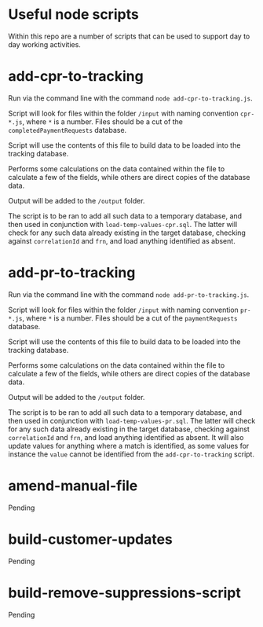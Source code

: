# Useful node scripts

Within this repo are a number of scripts that can be used to support day to day working activities.

# add-cpr-to-tracking

Run via the command line with the command `node add-cpr-to-tracking.js`.

Script will look for files within the folder `/input` with naming convention `cpr-*.js`, where `*` is a number. Files should be a cut of the `completedPaymentRequests` database.

Script will use the contents of this file to build data to be loaded into the tracking database.

Performs some calculations on the data contained within the file to calculate a few of the fields, while others are direct copies of the database data.

Output will be added to the `/output` folder.

The script is to be ran to add all such data to a temporary database, and then used in conjunction with `load-temp-values-cpr.sql`. The latter will check for any such data already existing in the target database, checking against `correlationId` and `frn`, and load anything identified as absent.

# add-pr-to-tracking

Run via the command line with the command `node add-pr-to-tracking.js`.

Script will look for files within the folder `/input` with naming convention `pr-*.js`, where `*` is a number. Files should be a cut of the `paymentRequests` database.

Script will use the contents of this file to build data to be loaded into the tracking database.

Performs some calculations on the data contained within the file to calculate a few of the fields, while others are direct copies of the database data.

Output will be added to the `/output` folder.

The script is to be ran to add all such data to a temporary database, and then used in conjunction with `load-temp-values-pr.sql`. The latter will check for any such data already existing in the target database, checking against `correlationId` and `frn`, and load anything identified as absent. It will also update values for anything where a match is identified, as some values for instance the `value` cannot be identified from the `add-cpr-to-tracking` script.

# amend-manual-file

Pending

# build-customer-updates

Pending

# build-remove-suppressions-script

Pending
